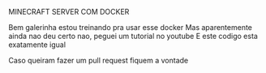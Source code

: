 MINECRAFT SERVER COM DOCKER

Bem galerinha estou treinando pra usar esse docker
Mas aparentemente ainda nao deu certo nao, peguei um tutorial no youtube
E este codigo esta exatamente igual

Caso queiram fazer um pull request fiquem a vontade